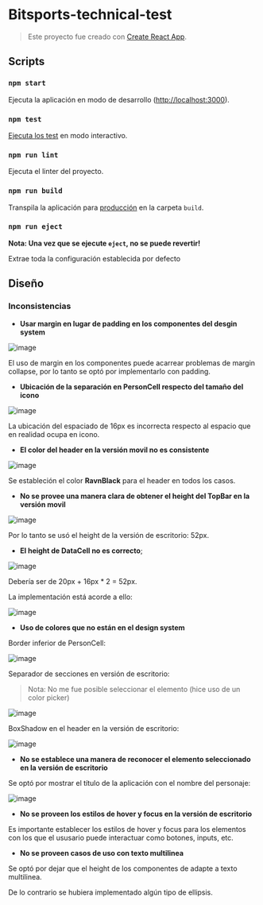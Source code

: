 # Bitsports-technical-test

> Este proyecto fue creado con [Create React App](https://github.com/facebook/create-react-app).

## Scripts

### `npm start`

Ejecuta la aplicación en modo de desarrollo ([http://localhost:3000](http://localhost:3000)).

### `npm test`

[Ejecuta los test](https://facebook.github.io/create-react-app/docs/running-tests) en modo interactivo.

### `npm run lint`

Ejecuta el linter del proyecto.

### `npm run build`

Transpila la aplicación para [producción](https://facebook.github.io/create-react-app/docs/deployment) en la carpeta `build`.

### `npm run eject`

**Nota: Una vez que se ejecute `eject`, no se puede revertir!**

Extrae toda la configuración establecida por defecto

## Diseño

### Inconsistencias

- **Usar margin en lugar de padding en los componentes del desgin system**

![image](https://user-images.githubusercontent.com/26050475/170035319-2470cf26-a1dd-4836-a647-b430ac304336.png)

El uso de margin en los componentes puede acarrear problemas de margin collapse, por lo tanto se optó por implementarlo con padding.

- **Ubicación de la separación en PersonCell respecto del tamaño del icono**

![image](https://user-images.githubusercontent.com/26050475/170036378-1752fda7-2b63-4187-9015-424496280ae1.png)

La ubicación del espaciado de 16px es incorrecta respecto al espacio que en realidad ocupa en icono.

- **El color del header en la versión movil no es consistente**

![image](https://user-images.githubusercontent.com/26050475/170036943-537e6aae-2b27-4a3c-80c0-0480aae15ba8.png)

Se estableción el color **RavnBlack** para el header en todos los casos.

- **No se provee una manera clara de obtener el height del TopBar en la versión movil**

![image](https://user-images.githubusercontent.com/26050475/170038000-46d5bd84-6de1-4f25-b74d-3e485ea315bd.png)

Por lo tanto se usó el height de la versión de escritorio: 52px.

- **El height de DataCell no es correcto**;

![image](https://user-images.githubusercontent.com/26050475/170038653-46bb520b-6a96-4109-929e-22745698b499.png)


Debería ser de 20px + 16px * 2 = 52px.

La implementación está acorde a ello:

![image](https://user-images.githubusercontent.com/26050475/170039256-7843ebbf-62f7-4683-97f8-1e550a0a499b.png)

- **Uso de colores que no están en el design system**

Border inferior de PersonCell:

![image](https://user-images.githubusercontent.com/26050475/170040643-d0e04d2d-0885-4f89-84a8-104bd415fc27.png)

Separador de secciones en versión de escritorio:

> Nota: No me fue posible seleccionar el elemento (hice uso de un color picker)

![image](https://user-images.githubusercontent.com/26050475/170040731-57799771-cd0a-48e0-8add-86d00328e27d.png)

BoxShadow en el header en la versión de escritorio:

![image](https://user-images.githubusercontent.com/26050475/170040865-4a6ba007-ed06-463f-93a0-632d97ee5186.png)

- **No se establece una manera de reconocer el elemento seleccionado en la versión de escritorio**

Se optó por mostrar el título de la aplicación con el nombre del personaje:

![image](https://user-images.githubusercontent.com/26050475/170042528-a9a06eca-cbfd-4082-8d01-c6238eece368.png)

- **No se proveen los estilos de hover y focus en la versión de escritorio**

Es importante establecer los estilos de hover y focus para los elementos con los que el ususario puede interactuar como botones, inputs, etc.

- **No se proveen casos de uso con texto multilinea**

Se optó por dejar que el height de los componentes de adapte a texto multilinea.

De lo contrario se hubiera implementado algún tipo de ellipsis.
